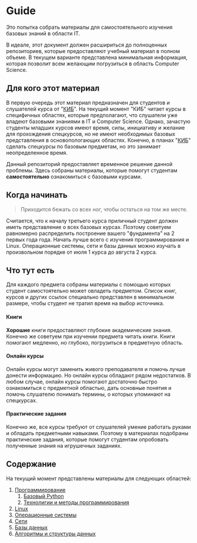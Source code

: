 # Guide

Это попытка собрать материалы для самостоятельного изучения базовых знаний в области IT.

В идеале, этот документ должен расшириться до полноценных репозиториев, которые предоставляют учебный материал в полном объеме. В текущем варианте представлена минимальная информация, которая позволит всем желающим погрузиться в область Computer Science.

## Для кого этот материал
В первую очередь этот материал предназначен для студентов и слушателей курса от "[КИБ](https://t.me/kibinfo)". На текущий момент "КИБ" читает курсы в специфичных областях, которые предполагают, что слушатели уже владеют базовыми знаниями в IT и Computer Science. Однако, зачастую студенты младших курсов имеют время, силы, инициативу и желание для прохождения спецкурсов, но не имеют необходимых базовых представления в основопологающих областях. Конечно, в планах "[КИБ](https://t.me/kibinfo)" сделать спецкурсы по базовым предметам, но это занимает неопределенное время.

Данный репозиторий предоставляет временное решение данной проблемы. Здесь собраны материалы, которые помогут студентам **самостоятельно** ознакомиться с базовыми курсами.

## Когда начинать
> Приходится бежать со всех ног, чтобы остаться на том же месте.

Считается, что к началу третьего курса приличный студент должен иметь представление о всех базовых курсах. Поэтому советуем равномерно распределить построение вашего "фундамента" на 2 первых года года. Начать лучше всего с изучения программирования и Linux. Операционные системы, сети и базы данных можно изучать в произвольном порядке от июля 1 курса до августа 2 курса.

## Что тут есть
Для каждого предмета собраны материалы с помощью которых студент самостоятельно может овладеть предметом. Список книг, курсов и других ссылок специально представлен в минимальном размере, чтобы студент не тратил время на выбор источника.

#### Книги
**Хорошие** книги предоставляют глубокие академические знания. Конечно же советуем при изучении предмета читать книги. Книги помогают медленно, но глубоко, погрузиться в предметную область.

#### Онлайн курсы
Онлайн курсы могут заменить живого преподавателя и помочь лучше донести информацию. Но онлайн курсы обладают рядом недостатков. В любом случае, онлайн курсы помогают достаточно быстро ознакомиться с предметной областью, дать основные понятия и помочь слушателю понимать термины, о которых упоминают на спецкурсах.

#### Практические задания
Конечно же, все курсы требуют от слушателей умение работать руками и обладать предметными навыками. Поэтому в материалах подобраны практические задания, которые помогут студентам опробовать полученные знания на игрушечных заданиях.

## Содержание

На текущий момент представлены материалы для следующих областей:
1. [Программирование](Programming.md)
   1. [Базовый Python](python.md)
   1. [Технолигии и методы программирования](tp-labs.md)
2. [Linux](Linux.md)
3. [Операционные системы](OS.md)
4. [Сети](Networking.md)
5. [Базы данных](Database.md)
6. [Алгоритмы и структуры данных](Algorithms.md)
